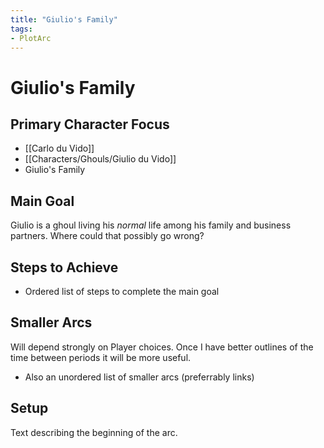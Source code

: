 ```yaml
---
title: "Giulio's Family"
tags:
- PlotArc
---
```


# Giulio's Family

## Primary Character Focus
- [[Carlo du Vido]]
- [[Characters/Ghouls/Giulio du Vido]]
- Giulio's Family

## Main Goal
Giulio is a ghoul living his _normal_ life among his family and business partners. Where could that possibly go wrong?

## Steps to Achieve
 - Ordered list of steps to complete the main goal

## Smaller Arcs
Will depend strongly on Player choices.  Once I have better outlines of the time between periods it will be more useful.

- Also an unordered list of smaller arcs (preferrably links)

## Setup
Text describing the beginning of the arc. 